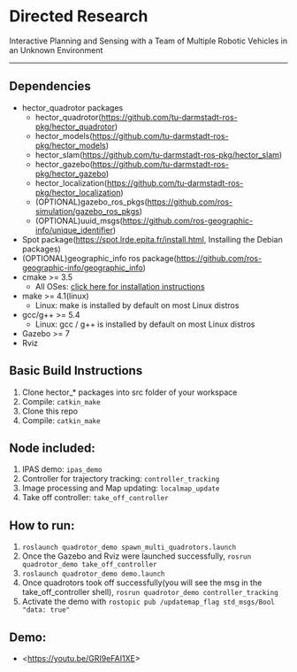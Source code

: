 # Directed Research
Interactive Planning and Sensing with a Team of Multiple Robotic Vehicles in an Unknown Environment

---

## Dependencies

* hector_quadrotor packages
  * hector_quadrotor(https://github.com/tu-darmstadt-ros-pkg/hector_quadrotor)
  * hector_models(https://github.com/tu-darmstadt-ros-pkg/hector_models)
  * hector_slam(https://github.com/tu-darmstadt-ros-pkg/hector_slam)
  * hector_gazebo(https://github.com/tu-darmstadt-ros-pkg/hector_gazebo)
  * hector_localization(https://github.com/tu-darmstadt-ros-pkg/hector_localization)
  * (OPTIONAL)gazebo_ros_pkgs(https://github.com/ros-simulation/gazebo_ros_pkgs)
  * (OPTIONAL)uuid_msgs(https://github.com/ros-geographic-info/unique_identifier)
* Spot package(https://spot.lrde.epita.fr/install.html, Installing the Debian packages)
* (OPTIONAL)geographic_info ros package(https://github.com/ros-geographic-info/geographic_info)
* cmake >= 3.5
  * All OSes: [click here for installation instructions](https://cmake.org/install/)
* make >= 4.1(linux)
  * Linux: make is installed by default on most Linux distros
* gcc/g++ >= 5.4
  * Linux: gcc / g++ is installed by default on most Linux distros
* Gazebo >= 7
* Rviz

## Basic Build Instructions

1. Clone hector_* packages into src folder of your workspace
2. Compile: `catkin_make`
3. Clone this repo
4. Compile: `catkin_make`

## Node included:

1. IPAS demo: `ipas_demo`
2. Controller for trajectory tracking: `controller_tracking`
3. Image processing and Map updating: `localmap_update`
4. Take off controller: `take_off_controller`

## How to run:
1. `roslaunch quadrotor_demo spawn_multi_quadrotors.launch`
2. Once the Gazebo and Rviz were launched successfully, `rosrun quadrotor_demo take_off_controller`
3. `roslaunch quadrotor_demo demo.launch`
4. Once quadrotors took off successfully(you will see the msg in the take_off_controller shell), `rosrun quadrotor_demo controller_tracking`
5. Activate the demo with `rostopic pub /updatemap_flag std_msgs/Bool "data: true"`

## Demo:
- <<https://youtu.be/GRI9eFAI1XE>>
